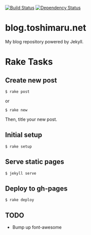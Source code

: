 [![Build Status](https://travis-ci.org/toshimaru/blog.toshimaru.net.png?branch=master)](https://travis-ci.org/toshimaru/blog.toshimaru.net)
[![Dependency Status](https://gemnasium.com/toshimaru/blog.toshimaru.net.svg)](https://gemnasium.com/toshimaru/blog.toshimaru.net)

# blog.toshimaru.net

My blog repository powered by Jekyll.

# Rake Tasks

## Create new post

    $ rake post

or

    $ rake new

Then, title your new post.

## Initial setup

    $ rake setup

## Serve static pages

    $ jekyll serve

## Deploy to gh-pages

    $ rake deploy

## TODO
* Bump up font-awesome
